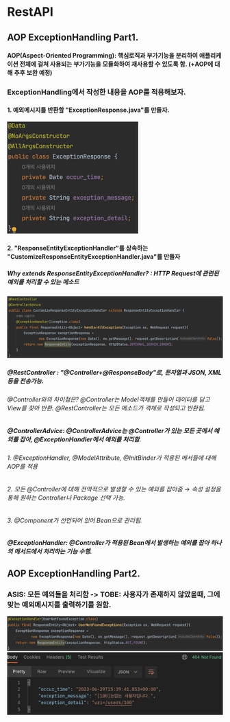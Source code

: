 # RestAPI
## AOP ExceptionHandling Part1.
#### AOP(Aspect-Oriented Programming): 핵심로직과 부가기능을 분리하여 애플리케이션 전체에 걸쳐 사용되는 부가기능을 모듈화하여 재사용할 수 있도록 함. (+AOP에 대해 추후 보완 예정)
### ExceptionHandling에서 작성한 내용을 AOP를 적용해보자.
#### 1. 예외메시지를 반환할 "ExceptionResponse.java"를 만들자.
![img_4.png](img_4.png)
#### 2. "ResponseEntityExceptionHandler"를 상속하는 "CustomizeResponseEntityExceptionHandler.java"를 만들자
##### Why extends ResponseEntityExceptionHandler? : HTTP Request에 관련된 예외를 처리할 수 있는 메소드
![img_5.png](img_5.png)
##### @RestController : "@Controller+@ResponseBody"로, 문자열과 JSON, XML 등을 전송가능.
###### @Controller와의 차이점은? @Controller는 Model객체를 만들어 데이터를 담고 View를 찾아 반환. @RestController는 모든 메소드가 객체로 작성되고 반환됨.
##### @ControllerAdvice: @ControllerAdvice는 @Controller가 있는 모든 곳에서 예외를 잡아, @ExceptionHandler에서 예외를 처리함.
###### 1. @ExceptionHandler, @ModelAttribute, @InitBinder가 적용된 메서들에 대해 AOP를 적용
###### 2. 모든 @Controller에 대해 전역적으로 발생할 수 있는 예외를 잡아줌 → 속성 설정을 통해 원하는 Controller나 Package 선택 가능.
###### 3. @Component가 선언되어 있어 Bean으로 관리됨.
##### @ExceptionHandler: @Controller가 적용된 Bean에서 발생하는 예외를 잡아 하나의 메서드에서 처리하는 기능 수행.
## AOP ExceptionHandling Part2.
### ASIS: 모든 예외들을 처리함 -> TOBE: 사용자가 존재하지 않았을때, 그에 맞는 예외메시지를 출력하기를 원함.
![img_6.png](img_6.png)
![img_7.png](img_7.png)